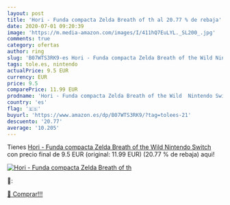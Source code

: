 ```yaml
---
layout: post
title: 'Hori - Funda compacta Zelda Breath of th al 20.77 % de rebaja'
date: 2020-07-01 09:20:39
image: 'https://m.media-amazon.com/images/I/411hQ7EuLYL._SL200_.jpg'
comments: true
category: ofertas
author: ring
slug: 'B07WTS3RK9-es Hori - Funda compacta Zelda Breath of the Wild Nintendo...'
tags: tole.es, nintendo
actualPrice: 9.5 EUR
currency: EUR
price: 9.5
comparePrice: 11.99 EUR
prodname: 'Hori - Funda compacta Zelda Breath of the Wild  Nintendo Switch '
country: 'es'
flag: '🇪🇸'
buyurl: 'https://www.amazon.es/dp/B07WTS3RK9/?tag=tolees-21'
descuento: '20.77'
average: '10.205'
---
```


Tienes [Hori - Funda compacta Zelda Breath of the Wild  Nintendo Switch ](https://www.amazon.es/dp/B07WTS3RK9/?tag=tolees-21) con precio final de  9.5 EUR (original: 11.99 EUR) (20.77 %  de rebaja) aqui!

[![Hori - Funda compacta Zelda Breath of th](https://m.media-amazon.com/images/I/411hQ7EuLYL._SL200_.jpg)](https://www.amazon.es/dp/B07WTS3RK9/?tag=tolees-21)

🔎:


[🛒 Comprar!!!](https://www.amazon.es/dp/B07WTS3RK9/?tag=tolees-21)
